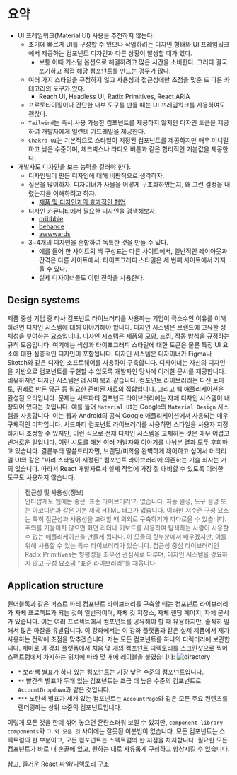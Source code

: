 # 요약
* UI 프레임워크(Material UI) 사용을 추천하지 않는다.
  * 초기에 빠르게 UI를 구성할 수 있으나 작업하려는 디자인 형태와 UI 프레임워크에서 제공하는 컴포넌트 디자인과 다른 상황이 발생할 때가 있다.
    * 보통 이때 커스텀 옵션으로 해결하려고 많은 시간을 소비한다. 그러다 결국 포기하고 직접 해당 컴포넌트를 만드는 경우가 많다.
  * 여러 가지 스타일을 규정하지 않고 사용성과 접근성에만 초점을 맞춘 또 다른 카테고리의 도구가 있다.
    * Reach UI, Headless UI, Radix Primitives, React ARIA
  * 프로토타이핑이나 간단한 내부 도구를 만들 때는 UI 프레임워크를 사용하여도 괜찮다.
  * `Tailwind`는 즉시 사용 가능한 컴포넌트를 제공하지 않지만 디자인 토큰을 제공하여 개발자에게 일련의 가드레일을 제공한다.
  * `Chakra UI`는 기본적으로 스타일이 지정된 컴포넌트를 제공하지만 매우 미니멀하고 낮은 수준이며, 체크박스나 라디오 버튼과 같은 합리적인 기본값을 제공한다.
* 개발자도 디자인을 보는 능력을 길러야 한다.
  * 디자인팀이 만든 디자인에 대해 비판적으로 생각하자.
  * 질문을 많이하자. 디자이너가 사물을 어떻게 구조화하였는지, 왜 그런 결정을 내렸는지을 이해하려고 하자.
    * [제품 및 디자인과의 효과적인 협업](https://www.joshwcomeau.com/career/effective-collaboration/)
  * 디자인 커뮤니티에서 필요한 디자인을 검색해보자.
    * [dribbble](https://dribbble.com/)
    * [behance](https://www.behance.net/)
    * [awwwards](https://www.awwwards.com/)
  * 3~4개의 디자인을 혼합하여 독특한 것을 만들 수 있다.
    * 예를 들어 한 사이트의 색 구성표는 다른 사이트에서, 일반적인 레이아웃과 간격은 다른 사이트에서, 타이포그래피 스타일은 세 번째 사이트에서 가져올 수 있다.
    * 실제 디자이너들도 이런 전략을 사용한다.
## Design systems
제품 중심 기업 중 타사 컴포넌트 라이브러리를 사용하는 기업이 극소수인 이유를 이해하려면 디자인 시스템에 대해 이야기해야 합니다.
디자인 시스템은 브랜드에 고유한 정체성을 부여하는 요소입니다. 디자인 시스템은 제품의 모양, 느낌, 작동 방식을 규정하는 규칙 모음입니다. 여기에는 색상과 타이포그래피 스타일에 대한 토큰은 물론 특정 UI 요소에 대한 심층적인 디자인이 포함됩니다.
디자인 시스템은 디자이너가 Figma나 Sketch와 같은 디자인 소프트웨어를 사용하여 구축합니다. 디자이너는 자신의 디자인을 기반으로 컴포넌트를 구현할 수 있도록 개발자인 당사에 이러한 문서를 제공합니다.
비유하자면 디자인 시스템은 레시피 북과 같습니다. 컴포넌트 라이브러리는 다진 토마토, 퓌레로 만든 당근 등 필요한 준비된 재료의 집합입니다. 그리고 웹 애플리케이션은 완성된 요리입니다.
문제는 서드파티 컴포넌트 라이브러리에는 자체 디자인 시스템이 내장되어 있다는 것입니다.
예를 들어 `Material UI`는 Google의 `Material Design` 시스템을 사용합니다. 이는 웹과 Android의 공식 Google 애플리케이션에서 사용되는 매우 구체적인 미학입니다.
서드파티 컴포넌트 라이브러리를 사용하면 스타일을 사용자 지정하거나 조정할 수 있지만, 이런 식으로 전체 디자인 시스템을 교체하는 것은 매우 어렵고 번거로운 일입니다. 이런 시도를 해본 여러 개발자와 이야기를 나눠본 결과 모두 후회하고 있습니다.
결론부터 말씀드리자면, 브랜딩/미학을 완벽하게 제어하고 싶어서 머티리얼 UI와 같은 "미리 스타일이 지정된" 컴포넌트 라이브러리에 의존하는 기술 회사는 거의 없습니다. 따라서 React 개발자로서 실제 작업에 가장 잘 대비할 수 있도록 이러한 도구도 사용하지 않습니다.
> <b>접근성 및 사용성(정보)</b>  
> 안타깝게도 웹에는 좋은 '표준 라이브러리'가 없습니다. 자동 완성, 도구 설명 또는 아코디언과 같은 기본 제공 HTML 태그가 없습니다.
> 이러한 저수준 구성 요소는 특히 접근성과 사용성을 고려할 때 의외로 구축하기가 까다로울 수 있습니다. 주의를 기울이지 않으면 화면 리더나 키보드를 사용하여 탐색하는 사람이 사용할 수 없는 애플리케이션을 만들게 됩니다.
> 이 모듈의 뒷부분에서 배우겠지만, 이를 위해 사용할 수 있는 특수 라이브러리가 있습니다. 접근성 중심 라이브러리인 Radix Primitives는 형평성을 최우선 관심사로 다루며, 디자인 시스템을 강요하지 않고 구성 요소의 "표준 라이브러리"를 채웁니다.

## Application structure
원더블록과 같은 퍼스트 파티 컴포넌트 라이브러리를 구축할 때는 컴포넌트 라이브러리가 자체 프로젝트가 되는 것이 일반적이며, 자체 깃 저장소, 자체 랜딩 페이지, 자체 문서가 있습니다.
이는 여러 프로젝트에서 컴포넌트를 공유해야 할 때 유용하지만, 솔직히 말해서 많은 마찰을 유발합니다.
이 강좌에서는 이 강좌 플랫폼과 같은 실제 제품에서 제가 사용하는 전략에 초점을 맞추겠습니다. 저는 모든 컴포넌트를 하나의 디렉터리에 보관합니다.
재미로 이 강좌 플랫폼에서 처음 몇 개의 컴포넌트 디렉토리를 스크린샷으로 찍어 스펙트럼에서 차지하는 위치에 따라 몇 개에 레이블을 붙였습니다:
![directory](https://github.com/darkstyles/joy-of-react/assets/3774171/ab6cbf29-2cf6-4e1b-bdc6-cc35a79ab732)
* `*` 보라색 별표가 하나 있는 컴포넌트는 가장 낮은 수준의 컴포넌트입니다.
* `**` 빨간색 별표가 두개 있는 컴포넌트는 조금 더 높은 수준의 컴포넌트로 `AccountDropdown`과 같은 것입니다. 
* `***` 노란색 별표가 세개 있는 컴포넌트는 `AccountPage`와 같은 모든 주요 컨텐츠를 렌더링하는 상위 수준의 컴포넌트입니다.

이렇게 모든 것을 한데 섞어 놓으면 혼란스러워 보일 수 있지만, `component library components`와 `그 외 모든 것` 사이에는 잘못된 이분법이 없습니다.
모든 컴포넌트는 스펙트럼의 한 부분이고, 모든 컴포넌트는 스펙트럼의 한 지점을 차지합니다. 필요한 모든 컴포넌트가 바로 내 손끝에 있고, 원하는 대로 자유롭게 구성하고 향상시킬 수 있습니다.  

[참고, 즐거운 React 파일/디렉토리 구조](https://www.joshwcomeau.com/react/file-structure/)

